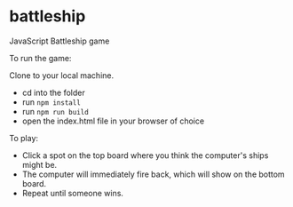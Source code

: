 # battleship
JavaScript Battleship game

To run the game:

Clone to your local machine.

* cd into the folder
* run `npm install`
* run `npm run build`
* open the index.html file in your browser of choice

To play:
  * Click a spot on the top board where you think the computer's ships might be.
  * The computer will immediately fire back, which will show on the bottom board.
  * Repeat until someone wins.
